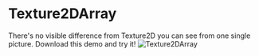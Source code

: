 ﻿# Texture2DArray
There's no visible difference from Texture2D you can see from one single picture. Download this demo and try it!
![Texture2DArray](https://github.com/bitzhuwei/CSharpGL/blob/master/Demos/Texture2DArray/Texture2DArray.gif?raw=true)
